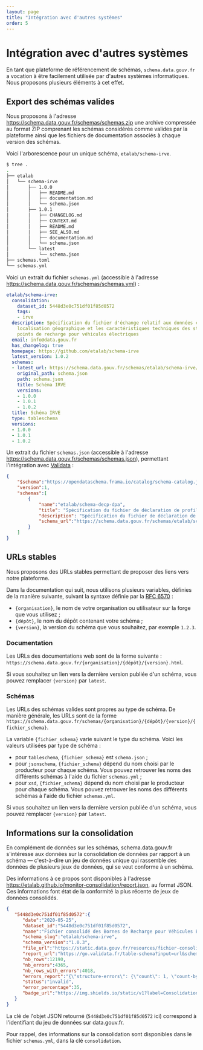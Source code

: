 ```yaml
---
layout: page
title: "Intégration avec d'autres systèmes"
order: 5
---
```

# Intégration avec d'autres systèmes
En tant que plateforme de référencement de schémas, `schema.data.gouv.fr` a vocation à être facilement utilisée par d'autres systèmes informatiques. Nous proposons plusieurs éléments à cet effet.

## Export des schémas valides
Nous proposons à l'adresse <https://schema.data.gouv.fr/schemas/schemas.zip> une archive compressée au format ZIP comprenant les schémas considérés comme valides par la plateforme ainsi que les fichiers de documentation associés à chaque version des schémas.

Voici l'arborescence pour un unique schéma, `etalab/schema-irve`.

```bash
$ tree .
.
├── etalab
│   └── schema-irve
│       ├── 1.0.0
│       │   ├── README.md
│       │   ├── documentation.md
│       │   └── schema.json
│       ├── 1.0.1
│       │   ├── CHANGELOG.md
│       │   ├── CONTEXT.md
│       │   ├── README.md
│       │   ├── SEE_ALSO.md
│       │   ├── documentation.md
│       │   └── schema.json
│       └── latest
│           └── schema.json
├── schemas.toml
└── schemas.yml
```

Voici un extrait du fichier `schemas.yml` (accessible à l'adresse <https://schema.data.gouv.fr/schemas/schemas.yml>) :
```yaml
etalab/schema-irve:
  consolidation:
    dataset_id: 5448d3e0c751df01f85d0572
    tags:
    - irve
  description: Spécification du fichier d'échange relatif aux données concernant la
    localisation géographique et les caractéristiques techniques des stations et des
    points de recharge pour véhicules électriques
  email: info@data.gouv.fr
  has_changelog: true
  homepage: https://github.com/etalab/schema-irve
  latest_version: 1.0.2
  schemas:
  - latest_url: https://schema.data.gouv.fr/schemas/etalab/schema-irve/latest/schema.json
    original_path: schema.json
    path: schema.json
    title: Schéma IRVE
    versions:
    - 1.0.0
    - 1.0.1
    - 1.0.2
  title: Schéma IRVE
  type: tableschema
  versions:
  - 1.0.0
  - 1.0.1
  - 1.0.2
```

Un extrait du fichier `schemas.json` (accessible à l'adresse <https://schema.data.gouv.fr/schemas/schemas.json>), permettant l'intégration avec [Validata](https://validata.fr) :
```json
{
    "$schema":"https://opendataschema.frama.io/catalog/schema-catalog.json",
    "version":1,
    "schemas":[
        {
            "name":"etalab/schema-decp-dpa",
            "title": "Spécification du fichier de déclaration de profil d'acheteur",
            "description": "Spécification du fichier de déclaration de profil d'acheteur",
            "schema_url":"https://schema.data.gouv.fr/schemas/etalab/schema-decp-dpa/latest/schema.json"
        }
    ]
}
```

## URLs stables
Nous proposons des URLs stables permettant de proposer des liens vers notre plateforme.

Dans la documentation qui suit, nous utilisons plusieurs variables, définies de la manière suivante, suivant la syntaxe définie par la [RFC 6570](https://tools.ietf.org/html/rfc6570) :
- `{organisation}`, le nom de votre organisation ou utilisateur sur la forge que vous utilisez ;
- `{dépôt}`, le nom du dépôt contenant votre schéma ;
- `{version}`, la version du schéma que vous souhaitez, par exemple `1.2.3`.

### Documentation
Les URLs des documentations web sont de la forme suivante : `https://schema.data.gouv.fr/{organisation}/{dépôt}/{version}.html`.

Si vous souhaitez un lien vers la dernière version publiée d'un schéma, vous pouvez remplacer `{version}` par `latest`.

### Schémas
Les URLs des schémas valides sont propres au type de schéma. De manière générale, les URLs sont de la forme `https://schema.data.gouv.fr/schemas/{organisation}/{dépôt}/{version}/{fichier_schema}`.

La variable `{fichier_schema}` varie suivant le type du schéma. Voici les valeurs utilisées par type de schéma :
- pour `tableschema`, `{fichier_schema}` est `schema.json` ;
- pour `jsonschema`, `{fichier_schema}` dépend du nom choisi par le producteur pour chaque schéma. Vous pouvez retrouver les noms des différents schémas à l'aide du fichier `schemas.yml` ;
- pour `xsd`, `{fichier_schema}` dépend du nom choisi par le producteur pour chaque schéma. Vous pouvez retrouver les noms des différents schémas à l'aide du fichier `schemas.yml`.

Si vous souhaitez un lien vers la dernière version publiée d'un schéma, vous pouvez remplacer `{version}` par `latest`.

## Informations sur la consolidation

En complément de données sur les schémas, schema.data.gouv.fr s'intéresse aux données sur la consolidation de données par rapport à un schéma — c'est-à-dire un jeu de données unique qui rassemble des données de plusieurs jeux de données, qui se veut conforme à un schéma.

Des informations à ce propos sont disponibles à l'adresse <https://etalab.github.io/monitor-consolidation/report.json>, au format JSON. Ces informations font état de la conformité la plus récente de jeux de données consolidés.

```json
{
   "5448d3e0c751df01f85d0572":{
      "date":"2020-05-25",
      "dataset_id":"5448d3e0c751df01f85d0572",
      "name":"Fichier consolidé des Bornes de Recharge pour Véhicules Électriques",
      "schema_slug":"etalab/schema-irve",
      "schema_version":"1.0.3",
      "file_url":"https://static.data.gouv.fr/resources/fichier-consolide-des-bornes-de-recharge-pour-vehicules-electriques/20200520-224356/bornes-irve-20200520.csv",
      "report_url":"https://go.validata.fr/table-schema?input=url&schema_url=https://schema.data.gouv.fr/schemas/etalab/schema-irve/1.0.3/schema.json&url=https://static.data.gouv.fr/resources/fichier-consolide-des-bornes-de-recharge-pour-vehicules-electriques/20200520-224356/bornes-irve-20200520.csv&repair=true",
      "nb_rows":12190,
      "nb_errors":4365,
      "nb_rows_with_errors":4018,
      "errors_report":"{\"structure-errors\": {\"count\": 1, \"count-by-code\": {\"extra-header\": 1}}, \"value-errors\": {\"count\": 4364, \"rows-count\": 4018, \"count-by-code\": {\"required-constraint\": 4245, \"type-or-format-error\": 117, \"pattern-constraint\": 2}, \"count-by-col-and-code\": {\"n_enseigne\": {\"required-constraint\": 403}, \"id_station\": {\"required-constraint\": 446}, \"puiss_max\": {\"type-or-format-error\": 114}, \"Ylatitude\": {\"type-or-format-error\": 1, \"required-constraint\": 2}, \"nbre_pdc\": {\"required-constraint\": 1910}, \"Xlongitude\": {\"required-constraint\": 2, \"type-or-format-error\": 2}, \"code_insee\": {\"required-constraint\": 917, \"pattern-constraint\": 2}, \"acces_recharge\": {\"required-constraint\": 3}, \"accessibilit\\u00e9\": {\"required-constraint\": 560}, \"n_station\": {\"required-constraint\": 2}}}, \"count\": 4365}",
      "status":"invalid",
      "error_percentage":35,
      "badge_url":"https://img.shields.io/static/v1?label=Consolidation&message=4365+erreurs&color=red&style=flat-square"
   }
}
```

La clé de l'objet JSON retourné (`5448d3e0c751df01f85d0572` ici) correspond à l'identifiant du jeu de données sur data.gouv.fr.

Pour rappel, des informations sur la consolidation sont disponibles dans le fichier `schemas.yml`, dans la clé `consolidation`.
